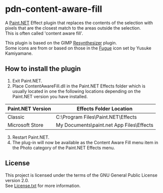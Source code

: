 # pdn-content-aware-fill

A [Paint.NET](http://www.getpaint.net) Effect plugin that replaces the contents of the selection with pixels that are the closest match to the areas outside the selection.   
This is often called 'content aware fill'.   

This plugin is based on the GIMP [Resynthesizer](https://github.com/bootchk/resynthesizer) plugin.  
Some icons are from or based on those in the [Fugue](http://p.yusukekamiyamane.com/) icon set by Yusuke Kamiyamane.


##  How to install the plugin

1. Exit Paint.NET.
2. Place ContentAwareFill.dll in the Paint.NET Effects folder which is usually located in one the following locations depending on the Paint.NET version you have installed.

  Paint.NET Version |  Effects Folder Location
  --------|----------
  Classic | C:\Program Files\Paint.NET\Effects    
  Microsoft Store | My Documents\paint.net App Files\Effects

3. Restart Paint.NET.
4. The plug-in will now be available as the Content Aware Fill menu item in the Photo category of the Paint.NET Effects menu.

## License

This project is licensed under the terms of the GNU General Public License version 2.0.   
See [License.txt](License.txt) for more information.
